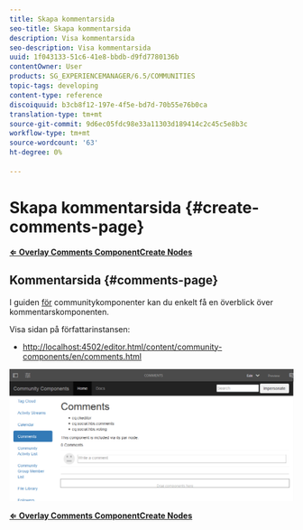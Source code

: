 ```yaml
---
title: Skapa kommentarsida
seo-title: Skapa kommentarsida
description: Visa kommentarsida
seo-description: Visa kommentarsida
uuid: 1f043133-51c6-41e8-bbdb-d9fd7780136b
contentOwner: User
products: SG_EXPERIENCEMANAGER/6.5/COMMUNITIES
topic-tags: developing
content-type: reference
discoiquuid: b3cb8f12-197e-4f5e-bd7d-70b55e76b0ca
translation-type: tm+mt
source-git-commit: 9d6ec05fdc98e33a11303d189414c2c45c5e8b3c
workflow-type: tm+mt
source-wordcount: '63'
ht-degree: 0%

---
```



# Skapa kommentarsida {#create-comments-page}

**[⇐ Overlay Comments Component](overlay-comments.md)[Create Nodes](overlay-create-nodes.md)**

## Kommentarsida {#comments-page}

I guiden [för](components-guide.md) communitykomponenter kan du enkelt få en överblick över kommentarskomponenten.

Visa sidan på författarinstansen:

* [http://localhost:4502/editor.html/content/community-components/en/comments.html](http://localhost:4502/editor.html/content/community-components/en/comments.html)

![kommentarer](assets/comments.png)

**[⇐ Overlay Comments Component](overlay-comments.md)[Create Nodes](overlay-create-nodes.md)**